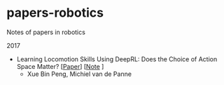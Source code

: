 # papers-robotics
Notes of papers in robotics

2017

- Learning Locomotion Skills Using DeepRL: Does the Choice of Action Space Matter? [[Paper](https://dl.acm.org/doi/pdf/10.1145/3099564.3099567)] [[Note](https://github.com/chaofiber/papers-robotics/blob/master/notes/actionS_space_matter?.pdf) ]
    - Xue Bin Peng, Michiel van de Panne
